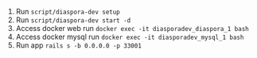 1. Run `script/diaspora-dev setup`
2. Run `script/diaspora-dev start -d`
3. Access docker web run `docker exec -it diasporadev_diaspora_1 bash`
4. Access docker mysql run `docker exec -it diasporadev_mysql_1 bash`
5. Run app `rails s -b 0.0.0.0 -p 33001`
